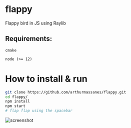 # flappy
Flappy bird in JS using Raylib 

## Requirements:
`cmake`

`node (>= 12)`

# How to install & run

```bash
git clone https://github.com/arthurmassanes/flappy.git
cd flappy/
npm install
npm start
# flap flap using the spacebar
```
![screenshot](https://raw.githubusercontent.com/arthurmassanes/flappy/master/screenshot.png)
